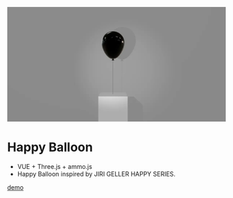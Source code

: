 [![Screenshot](./public/happy-balloon.webp)](https://pccathome.github.io/happy-balloon/)

# Happy Balloon

-   VUE + Three.js + ammo.js
-   Happy Balloon inspired by JIRI GELLER HAPPY SERIES.

[demo](https://pccathome.github.io/happy-balloon/)
